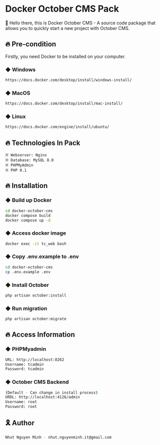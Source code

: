 
# Docker October CMS Pack

👑 Hello there, this is Docker October CMS - A source code package that allows you to quickly start a new project with October CMS.

## 🔥 Pre-condition

Firstly, you need Docker to be installed on your computer.

### ◆ Windows
```bash
https://docs.docker.com/desktop/install/windows-install/
```
### ◆ MacOS
```bash
https://docs.docker.com/desktop/install/mac-install/
```
### ◆ Linux
```bash
https://docs.docker.com/engine/install/ubuntu/
```

## 🔥 Technologies In Pack
```
※ Webserver: Nginx
※ Database: MySQL 8.0
※ PHPMyAdmin
※ PHP 8.1
```

## 🔥 Installation

### ◆ Build up Docker
```bash
cd docker-october-cms
docker compose build
docker compose up -d
```
### ◆ Access docker image 
```bash
docker exec -it tc_web bash
```

### ◆ Copy .env.example to .env 
```bash
cd docker-october-cms
cp .env.example .env
```

### ◆ Install October
```bash
php artisan october:install
```

### ◆ Run migration
```bash
php artisan october:migrate
```

## 🔥 Access Information

### ◆ PHPMyadmin
```bash
URL: http://localhost:8262
Username: tcadmin
Password: tcadmin
```

### ◆ October CMS Backend
```bash
(Default - Can change in install process)
URDL: http://localhost:4126/admin
Username: root
Password: root
```

## 🎗 Author
```bash
Nhut Nguyen Minh - nhut.nguyenminh.it@gmail.com
```
